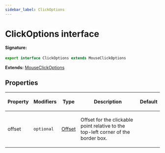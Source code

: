 ```yaml
---
sidebar_label: ClickOptions
---
```


# ClickOptions interface

#### Signature:

```typescript
export interface ClickOptions extends MouseClickOptions
```

**Extends:** [MouseClickOptions](./puppeteer.mouseclickoptions.md)

## Properties

<table><thead><tr><th>

Property

</th><th>

Modifiers

</th><th>

Type

</th><th>

Description

</th><th>

Default

</th></tr></thead>
<tbody><tr><td>

<span id="offset">offset</span>

</td><td>

`optional`

</td><td>

[Offset](./puppeteer.offset.md)

</td><td>

Offset for the clickable point relative to the top-left corner of the border box.

</td><td>

</td></tr>
</tbody></table>
